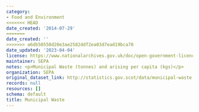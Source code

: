 ```yaml
---
category:
- Food and Environment
<<<<<<< HEAD
date_created: '2014-07-29'
=======
date_created: ''
>>>>>>> a6db50550d20e3ae2582ddf2ea03d7ead19bca70
date_updated: '2023-04-04'
license: https://www.nationalarchives.gov.uk/doc/open-government-licence/version/3/
maintainer: SEPA
notes: <p>Municipal Waste (tonnes) and arising per capita (kgs)</p>
organization: SEPA
original_dataset_link: http://statistics.gov.scot/data/municipal-waste
records: null
resources: []
schema: default
title: Municipal Waste
---
```

